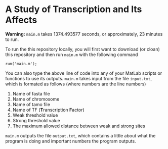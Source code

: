 # A Study of Transcription and Its Affects

**Warning:** `main.m` takes 1374.493577 seconds, or approximately, 23 minutes to run.

To run the this repository locally, you will first want to download (or cloan) this repository and then run `main.m` with the following command

```
run('main.m');
```

You can also type the above line of code into any of your MatLab scripts or functions to use its outputs. `main.m` takes input from the file `input.txt`, which is formated as follows (where numbers are the line numbers)

1. Name of fasta file
2. Name of chromosome
3. Name of tamo file
4. Name of TF (**T**ranscription **F**actor)
5. Weak threshold value
6. Strong threshold value
7. The maximum allowed distance between weak and strong sites

`main.m` outputs the file `output.txt`, which contains a little about what the program is doing and important numbers the program outputs.
